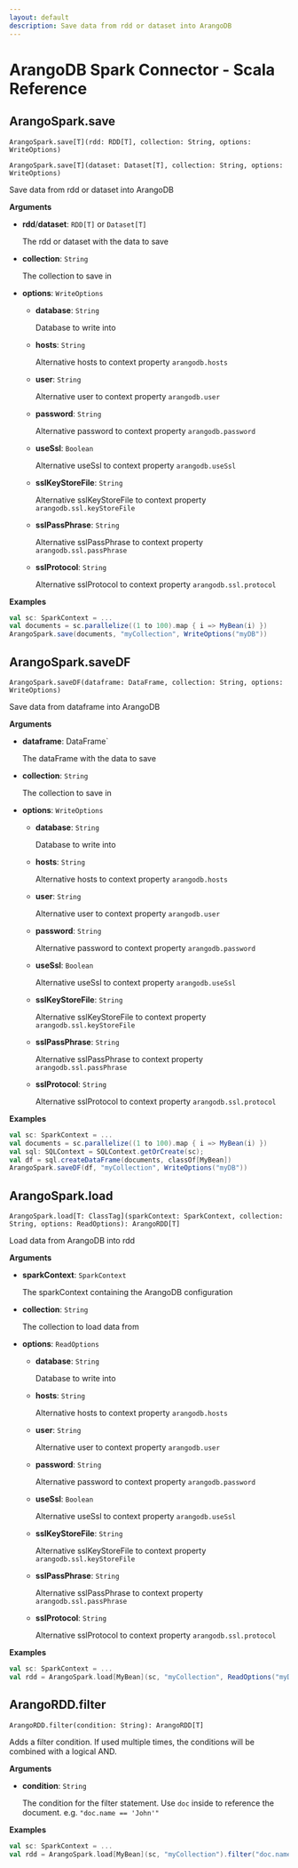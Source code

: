 ```yaml
---
layout: default
description: Save data from rdd or dataset into ArangoDB
---
```


# ArangoDB Spark Connector - Scala Reference

## ArangoSpark.save

```
ArangoSpark.save[T](rdd: RDD[T], collection: String, options: WriteOptions)
```

```
ArangoSpark.save[T](dataset: Dataset[T], collection: String, options: WriteOptions)
```

Save data from rdd or dataset into ArangoDB

**Arguments**

- **rdd**/**dataset**: `RDD[T]` or `Dataset[T]`

  The rdd or dataset with the data to save

- **collection**: `String`

  The collection to save in

- **options**: `WriteOptions`

  - **database**: `String`

    Database to write into

  - **hosts**: `String`

    Alternative hosts to context property `arangodb.hosts`

  - **user**: `String`

    Alternative user to context property `arangodb.user`

  - **password**: `String`

    Alternative password to context property `arangodb.password`

  - **useSsl**: `Boolean`

    Alternative useSsl to context property `arangodb.useSsl`

  - **sslKeyStoreFile**: `String`

    Alternative sslKeyStoreFile to context property `arangodb.ssl.keyStoreFile`

  - **sslPassPhrase**: `String`

    Alternative sslPassPhrase to context property `arangodb.ssl.passPhrase`

  - **sslProtocol**: `String`

    Alternative sslProtocol to context property `arangodb.ssl.protocol`

**Examples**

```Scala
val sc: SparkContext = ...
val documents = sc.parallelize((1 to 100).map { i => MyBean(i) })
ArangoSpark.save(documents, "myCollection", WriteOptions("myDB"))
```

## ArangoSpark.saveDF

```
ArangoSpark.saveDF(dataframe: DataFrame, collection: String, options: WriteOptions)
```

Save data from dataframe into ArangoDB

**Arguments**

- **dataframe**: DataFrame`

  The dataFrame with the data to save

- **collection**: `String`

  The collection to save in

- **options**: `WriteOptions`

  - **database**: `String`

    Database to write into

  - **hosts**: `String`

    Alternative hosts to context property `arangodb.hosts`

  - **user**: `String`

    Alternative user to context property `arangodb.user`

  - **password**: `String`

    Alternative password to context property `arangodb.password`

  - **useSsl**: `Boolean`

    Alternative useSsl to context property `arangodb.useSsl`

  - **sslKeyStoreFile**: `String`

    Alternative sslKeyStoreFile to context property `arangodb.ssl.keyStoreFile`

  - **sslPassPhrase**: `String`

    Alternative sslPassPhrase to context property `arangodb.ssl.passPhrase`

  - **sslProtocol**: `String`

    Alternative sslProtocol to context property `arangodb.ssl.protocol`

**Examples**

```Scala
val sc: SparkContext = ...
val documents = sc.parallelize((1 to 100).map { i => MyBean(i) })
val sql: SQLContext = SQLContext.getOrCreate(sc);
val df = sql.createDataFrame(documents, classOf[MyBean])
ArangoSpark.saveDF(df, "myCollection", WriteOptions("myDB"))
```

## ArangoSpark.load

```
ArangoSpark.load[T: ClassTag](sparkContext: SparkContext, collection: String, options: ReadOptions): ArangoRDD[T]
```

Load data from ArangoDB into rdd

**Arguments**

- **sparkContext**: `SparkContext`

  The sparkContext containing the ArangoDB configuration

- **collection**: `String`

  The collection to load data from

- **options**: `ReadOptions`

  - **database**: `String`

    Database to write into

  - **hosts**: `String`

    Alternative hosts to context property `arangodb.hosts`

  - **user**: `String`

    Alternative user to context property `arangodb.user`

  - **password**: `String`

    Alternative password to context property `arangodb.password`

  - **useSsl**: `Boolean`

    Alternative useSsl to context property `arangodb.useSsl`

  - **sslKeyStoreFile**: `String`

    Alternative sslKeyStoreFile to context property `arangodb.ssl.keyStoreFile`

  - **sslPassPhrase**: `String`

    Alternative sslPassPhrase to context property `arangodb.ssl.passPhrase`

  - **sslProtocol**: `String`

    Alternative sslProtocol to context property `arangodb.ssl.protocol`

**Examples**

```Scala
val sc: SparkContext = ...
val rdd = ArangoSpark.load[MyBean](sc, "myCollection", ReadOptions("myDB"))
```

## ArangoRDD.filter

```
ArangoRDD.filter(condition: String): ArangoRDD[T]
```

Adds a filter condition. If used multiple times, the conditions will be combined with a logical AND.

**Arguments**

- **condition**: `String`

  The condition for the filter statement. Use `doc` inside to reference the document. e.g. `"doc.name == 'John'"`

**Examples**

```Scala
val sc: SparkContext = ...
val rdd = ArangoSpark.load[MyBean](sc, "myCollection").filter("doc.name == 'John'")
```
